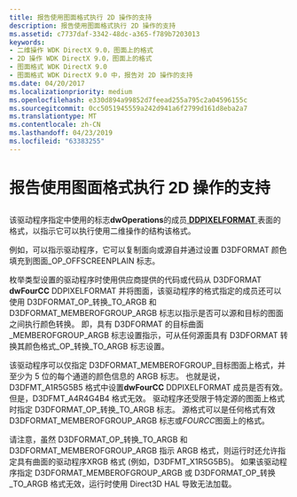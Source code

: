 ```yaml
---
title: 报告使用图面格式执行 2D 操作的支持
description: 报告使用图面格式执行 2D 操作的支持
ms.assetid: c7737daf-3342-48dc-a365-f789b7203013
keywords:
- 二维操作 WDK DirectX 9.0，图面上的格式
- 2D 操作 WDK DirectX 9.0，图面上的格式
- 图面格式 WDK DirectX 9.0
- 图面格式 WDK DirectX 9.0 中，报告对 2D 操作的支持
ms.date: 04/20/2017
ms.localizationpriority: medium
ms.openlocfilehash: e330d894a99852d7feead255a795c2a04596155c
ms.sourcegitcommit: 0cc5051945559a242d941a6f2799d161d8eba2a7
ms.translationtype: MT
ms.contentlocale: zh-CN
ms.lasthandoff: 04/23/2019
ms.locfileid: "63383255"
---
```

# <a name="reporting-support-for-2d-operations-using-surface-formats"></a>报告使用图面格式执行 2D 操作的支持


## <span id="ddk_reporting_support_for_2d_operations_using_surface_formats_gg"></span><span id="DDK_REPORTING_SUPPORT_FOR_2D_OPERATIONS_USING_SURFACE_FORMATS_GG"></span>


该驱动程序指定中使用的标志**dwOperations**的成员[ **DDPIXELFORMAT** ](https://msdn.microsoft.com/library/windows/hardware/ff550274)表面的格式，以指示它可以执行使用二维操作的结构该格式。

例如，可以指示驱动程序，它可以复制面向或源自并通过设置 D3DFORMAT 颜色填充到图面\_OP\_OFFSCREENPLAIN 标志。

枚举类型设置的驱动程序时使用供应商提供的代码或代码从 D3DFORMAT **dwFourCC** DDPIXELFORMAT 并将图面，该驱动程序的格式指定的成员还可以使用 D3DFORMAT\_OP\_转换\_TO\_ARGB 和 D3DFORMAT\_MEMBEROFGROUP\_ARGB 标志以指示是否可以源和目标的图面之间执行颜色转换。 即，具有 D3DFORMAT 的目标曲面\_MEMBEROFGROUP\_ARGB 标志设置指示，可从任何源面具有 D3DFORMAT 转换其颜色格式\_OP\_转换\_TO\_ARGB 标志设置。

该驱动程序可以仅指定 D3DFORMAT\_MEMBEROFGROUP\_目标图面上格式，并至少为 5 位的每个通道的颜色信息的 ARGB 标志。 也就是说，D3DFMT\_A1R5G5B5 格式中设置**dwFourCC** DDPIXELFORMAT 成员是否有效。 但是，D3DFMT\_A4R4G4B4 格式无效。 驱动程序还受限于特定源的图面上格式时指定 D3DFORMAT\_OP\_转换\_TO\_ARGB 标志。 源格式可以是任何格式有效 D3DFORMAT\_MEMBEROFGROUP\_ARGB 标志或*FOURCC*图面上的格式。

请注意，虽然 D3DFORMAT\_OP\_转换\_TO\_ARGB 和 D3DFORMAT\_MEMBEROFGROUP\_ARGB 指示 ARGB 格式，则运行时还允许指定具有曲面的驱动程序XRGB 格式 (例如，D3DFMT\_X1R5G5B5)。 如果该驱动程序指定 D3DFORMAT\_MEMBEROFGROUP\_ARGB 或 D3DFORMAT\_OP\_转换\_TO\_ARGB 格式无效，运行时使用 Direct3D HAL 导致无法加载。

 

 





